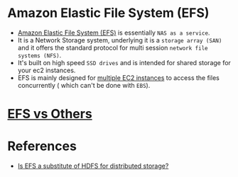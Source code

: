 
# Amazon Elastic File System (EFS)
- [Amazon Elastic File System (EFS)](https://docs.aws.amazon.com/efs/latest/ug/whatisefs.html) is essentially `NAS as a service`.
- It is a Network Storage system, underlying it is a `storage array (SAN)` and it offers the standard protocol for multi session `network file systems (NFS)`.
- It's built on high speed `SSD drives` and is intended for shared storage for your ec2 instances.
- EFS is mainly designed for [multiple EC2 instances](../4_ComputeServices/AmazonEC2) to access the files concurrently ( which can't be done with `EBS`).

# [EFS vs Others](S3vsEFSvsEBS.md)

# References
- [Is EFS a substitute of HDFS for distributed storage?](https://stackoverflow.com/questions/60698924/is-efs-a-substitute-of-hdfs-for-distributed-storage)